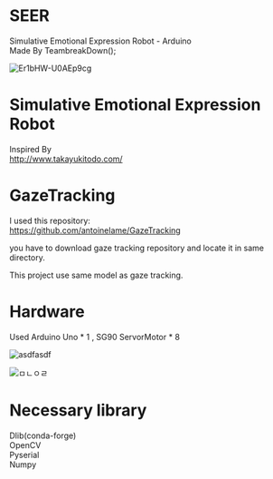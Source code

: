 # SEER
Simulative Emotional Expression Robot - Arduino  
Made By TeambreakDown();

![Er1bHW-U0AEp9cg](https://user-images.githubusercontent.com/56443524/105359550-ebde3900-5c3a-11eb-93aa-4a9d25d54167.jpg)




# Simulative Emotional Expression Robot

Inspired By  
http://www.takayukitodo.com/



# GazeTracking

I used this repository:  
https://github.com/antoinelame/GazeTracking

you have to download gaze tracking repository and locate it  in same directory.

This project use same model as gaze tracking.  


# Hardware

Used Arduino Uno * 1 , SG90 ServorMotor * 8 

![asdfasdf](https://user-images.githubusercontent.com/56443524/105360008-74f57000-5c3b-11eb-8336-9da29796fff4.png)


![ㅁㄴㅇㄹ](https://user-images.githubusercontent.com/56443524/105360206-b4bc5780-5c3b-11eb-9164-272f00de10a9.png)


# Necessary library

Dlib(conda-forge)  
OpenCV  
Pyserial  
Numpy  

